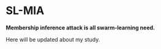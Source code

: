 # SL-MIA
**Membership inference attack is all swarm-learning need.**

Here will be updated about my study.
